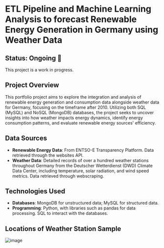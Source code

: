 # ETL Pipeline and Machine Learning Analysis to forecast Renewable Energy Generation in Germany using Weather Data


## Status: Ongoing 🚧
This project is a work in progress.

## Project Overview
This portfolio project aims to explore the integration and analysis of renewable energy generation and consumption data alongside weather data for Germany, focusing on the timeframe after 2010. Utilizing both SQL (MySQL) and NoSQL (MongoDB) databases, the project seeks to uncover insights into how weather impacts energy dynamics, identify energy consumption patterns, and evaluate renewable energy sources' efficiency.

## Data Sources
- **Renewable Energy Data**: From ENTSO-E Transparency Platform. Data retrieved through the websites API.
- **Weather Data**: Detailed records of over a hundred weather stations throughout Germany from the Deutscher Wetterdienst (DWD) Climate Data Center, including temperature, solar radiation, and wind speed metrics. Data retrieved through webscraping.

## Technologies Used
- **Databases**: MongoDB for unstructured data; MySQL for structured data.
- **Programming**: Python, with libraries such as pandas for data processing. SQL to interact with the databases.

## Locations of Weather Station Sample
![image](https://github.com/magellanic-clouds17/etl_renewables_weather/assets/72970703/48d9f95c-334c-4144-adee-68fab9ef6c48)
